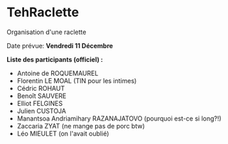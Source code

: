 # TehRaclette
Organisation d'une raclette

Date prévue: **Vendredi 11 Décembre**

**Liste des participants (officiel) :**
* Antoine de ROQUEMAUREL
* Florentin LE MOAL (TIN pour les intimes)
* Cédric ROHAUT
* Benoît SAUVERE
* Elliot FELGINES
* Julien CUSTOJA
* Manantsoa Andriamihary RAZANAJATOVO (pourquoi est-ce si long?!)
* Zaccaria ZYAT (ne mange pas de porc btw)
* Léo MIEULET (on l'avait oublié)
